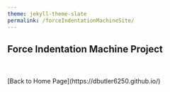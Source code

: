 ```yaml
---
theme: jekyll-theme-slate
permalink: /forceIndentationMachineSite/
---
```


## Force Indentation Machine Project



<br>
<br>
[Back to Home Page](https://dbutler6250.github.io/)
<br>
